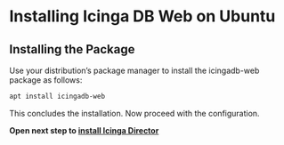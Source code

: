 # Installing Icinga DB Web on Ubuntu

## Installing the Package

Use your distribution’s package manager to install the icingadb-web package as follows:

```bash 
apt install icingadb-web
```

This concludes the installation. Now proceed with the configuration.

**Open next step to [install Icinga Director](05-director.md)**